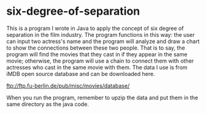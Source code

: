six-degree-of-separation
========================

This is a program I wrote in Java to apply the concept of six degree of separation in the film industry. The program functions in this way: the user can input two actress's name and the program will analyze and draw a chart to show the connections between these two people. That is to say, the program will find the movies that they cast in if they appear in the same movie; otherwise, the program will use a chain to connect them with other actresses who cast in the same movie with them. The data I use is from iMDB open source database and can be downloaded here.

ftp://ftp.fu-berlin.de/pub/misc/movies/database/

When you run the program, remember to upzip the data and put them in the same directory as the java code.
